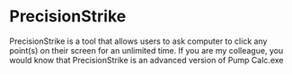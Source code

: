 # PrecisionStrike
PrecisionStrike is a tool that allows users to ask computer to click any point(s) on their screen for an unlimited time. If you are my colleague, you would know that PrecisionStrike is an advanced version of Pump Calc.exe
